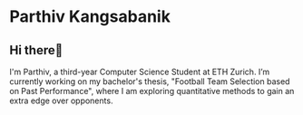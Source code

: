 # Parthiv Kangsabanik
## Hi there👋 
I'm Parthiv, a third-year Computer Science Student at ETH Zurich. I’m currently working on my bachelor's thesis, "Football Team Selection based on Past Performance", where I am exploring quantitative methods to gain an extra edge over opponents.

<!--
**parthiv-dev/parthiv-dev** is a ✨ _special_ ✨ repository because its `README.md` (this file) appears on your GitHub profile.

Here are some ideas to get you started:

- 🔭 I’m currently working on ...
- 🌱 I’m currently learning ...
- 👯 I’m looking to collaborate on ...
- 🤔 I’m looking for help with ...
- 💬 Ask me about ...
- 📫 How to reach me: ...
- 😄 Pronouns: ...
- ⚡ Fun fact: ...
-->
